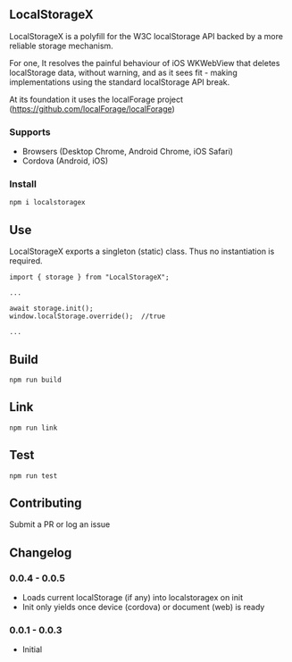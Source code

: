 ## LocalStorageX

LocalStorageX is a polyfill for the W3C localStorage API backed by a more reliable storage mechanism. 

For one, It resolves the painful behaviour of iOS WKWebView that deletes localStorage data, without warning, and as it sees fit - making implementations using the standard localStorage API break. 

At its foundation it uses the localForage project (https://github.com/localForage/localForage) 

### Supports
- Browsers (Desktop Chrome, Android Chrome, iOS Safari)
- Cordova (Android, iOS)

### Install
```
npm i localstoragex
```

## Use
LocalStorageX exports a singleton (static) class. Thus no instantiation is required. 

```
import { storage } from "LocalStorageX"; 

...

await storage.init(); 
window.localStorage.override();  //true

...

```

## Build 
```
npm run build
```

## Link 
```
npm run link
```

## Test 
```
npm run test
```

## Contributing
Submit a PR or log an issue



## Changelog

### 0.0.4 - 0.0.5
- Loads current localStorage (if any) into localstoragex on init
- Init only yields once device (cordova) or document (web) is ready

### 0.0.1 - 0.0.3 
- Initial 

